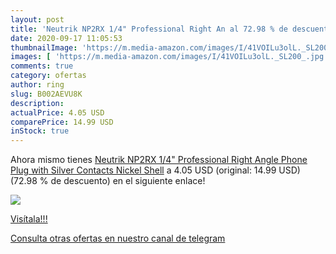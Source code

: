 ```yaml
---
layout: post
title: 'Neutrik NP2RX 1/4" Professional Right An al 72.98 % de descuento'
date: 2020-09-17 11:05:53
thumbnailImage: 'https://m.media-amazon.com/images/I/41VOILu3olL._SL200_.jpg'
images: [ 'https://m.media-amazon.com/images/I/41VOILu3olL._SL200_.jpg' ]
comments: true
category: ofertas
author: ring
slug: B002AEVU8K
description:
actualPrice: 4.05 USD
comparePrice: 14.99 USD
inStock: true
---
```


Ahora mismo tienes [Neutrik NP2RX 1/4" Professional Right Angle Phone Plug with Silver Contacts  Nickel Shell](https://www.amazon.com/dp/B002AEVU8K/?tag=redken08-20) a 4.05 USD (original: 14.99 USD) (72.98 %  de descuento) en el siguiente enlace!

[![](https://m.media-amazon.com/images/I/41VOILu3olL._SL200_.jpg)](https://www.amazon.com/dp/B002AEVU8K/?tag=redken08-20)

[Visítala!!!](https://www.amazon.com/dp/B002AEVU8K/?tag=redken08-20)

[Consulta otras ofertas en nuestro canal de telegram](https://t.me/s/ofertas25)
